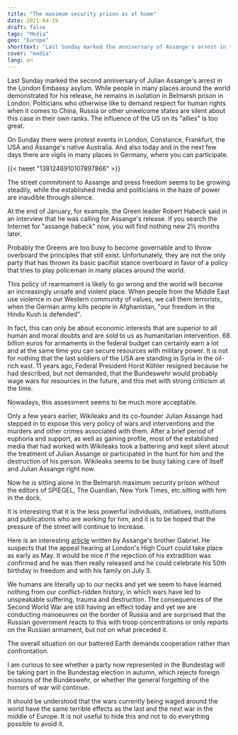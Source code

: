 ```yaml
---
title: "The maximum security prison as at home"
date: 2021-04-19
draft: false
tags: "Media"
geo: "Europe"
shorttext: "Last Sunday marked the anniversary of Assange's arrest in the London embassy asylum. The freedom of the press fighters are still silent"
cover: "media"
lang: en
---
```


Last Sunday marked the second anniversary of Julian Assange's arrest in the London Embassy asylum. While people in many places around the world demonstrated for his release, he remains in isolation in Belmarsh prison in London. Politicians who otherwise like to demand respect for human rights when it comes to China, Russia or other unwelcome states are silent about this case in their own ranks. The influence of the US on its "allies" is too great.

On Sunday there were protest events in London, Constance, Frankfurt, the USA and Assange's native Australia. And also today and in the next few days there are vigils in many places in Germany, where you can participate.

{{< tweet "1381246910107897866" >}}

The street commitment to Assange and press freedom seems to be growing steadily, while the established media and politicians in the haze of power are inaudible through silence.

At the end of January, for example, the Green leader Robert Habeck said in an interview that he was calling for Assange's release. If you search the Internet for "assange habeck" now, you will find nothing new 2½ months later.

Probably the Greens are too busy to become governable and to throw overboard the principles that still exist. Unfortunately, they are not the only party that has thrown its basic pacifist stance overboard in favor of a policy that tries to play policeman in many places around the world.

This policy of rearmament is likely to go wrong and the world will become an increasingly unsafe and violent place. When people from the Middle East use violence in our Western community of values, we call them terrorists, when the German army kills people in Afghanistan, "our freedom in the Hindu Kush is defended".

In fact, this can only be about economic interests that are superior to all human and moral doubts and are sold to us as humanitarian intervention. 68 billion euros for armaments in the federal budget can certainly earn a lot and at the same time you can secure resources with military power. It is not for nothing that the last soldiers of the USA are standing in Syria in the oil-rich east. 11 years ago, Federal President Horst Köhler resigned because he had described, but not demanded, that the Bundeswehr would probably wage wars for resources in the future, and this met with strong criticism at the time.

Nowadays, this assessment seems to be much more acceptable.

Only a few years earlier, Wikileaks and its co-founder Julian Assange had stepped in to expose this very policy of wars and interventions and the murders and other crimes associated with them. After a brief period of euphoria and support, as well as gaining profile, most of the established media that had worked with Wikileaks took a battering and kept silent about the treatment of Julian Assange or participated in the hunt for him and the destruction of his person. Wikileaks seems to be busy taking care of itself and Julian Assange right now.

Now he is sitting alone in the Belmarsh maximum security prison without the editors of SPIEGEL, The Guardian, New York Times, etc.sitting with him in the dock.

It is interesting that it is the less powerful individuals, initiatives, institutions and publications who are working for him, and it is to be hoped that the pressure of the street will continue to increase.

Here is an interesting [article](https://bitcoinmagazine.com/culture/bitcoiners-should-stand-up-for-my-brother-julian-assange "BITCOINERS SHOULD STAND UP FOR MY BROTHER, JULIAN ASSANGE") written by Assange's brother Gabriel. He suspects that the appeal hearing at London's High Court could take place as early as May. It would be nice if the rejection of his extradition was confirmed and he was then really released and he could celebrate his 50th birthday in freedom and with his family on July 3.

We humans are literally up to our necks and yet we seem to have learned nothing from our conflict-ridden history, in which wars have led to unspeakable suffering, trauma and destruction. The consequences of the Second World War are still having an effect today and yet we are conducting manoeuvres on the border of Russia and are surprised that the Russian government reacts to this with troop concentrations or only reports on the Russian armament, but not on what preceded it.

The overall situation on our battered Earth demands cooperation rather than confrontation.

I am curious to see whether a party now represented in the Bundestag will be taking part in the Bundestag election in autumn, which rejects foreign missions of the Bundeswehr, or whether the general forgetting of the horrors of war will continue.

It should be understood that the wars currently being waged around the world have the same terrible effects as the last and the next war in the middle of Europe. It is not useful to hide this and not to do everything possible to avoid it.
